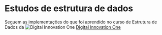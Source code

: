 # Estudos de estrutura de dados

Seguem as implementações do que foi aprendido no curso de Estrutura de Dados da ![Digital Innovation One](https://avatars.githubusercontent.com/u/26231823?s=20&v=4) [Digital Innovation One](https://github.com/digitalinnovationone)

